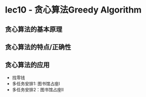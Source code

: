 # lec10 - 贪心算法Greedy Algorithm
## 贪心算法的基本原理
##  贪心算法的特点/正确性
## 贪心算法的应用
- 找零钱
- 多任务安排1: 图书馆占座I
- 多任务安排2：图书馆占座II
